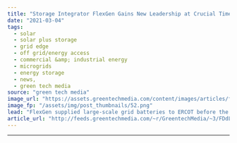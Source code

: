 ```yaml
---
title: "Storage Integrator FlexGen Gains New Leadership at Crucial Time"
date: "2021-03-04"
tags: 
  - solar
  - solar plus storage 
  - grid edge
  - off grid/energy access
  - commercial &amp; industrial energy
  - microgrids
  - energy storage
  - news,
  - green tech media
source: "green tech media"
image_url: "https://assets.greentechmedia.com/content/images/articles/flexgen.jpeg"
image_fp: "/assets/img/post_thumbnails/52.png"
lead: "FlexGen supplied large-scale grid batteries to ERCOT before the energy storage market took off there. Now, the founder has exited and the company has brought on new leaders from the solar startup world to grow business nationwide. Kelcy Pegler took o ..."
article_url: "http://feeds.greentechmedia.com/~r/GreentechMedia/~3/FDdLpxe_0uI/new-leadership-comes-to-storage-integrator-flexgen-at-crucial-time"
---
```


---
